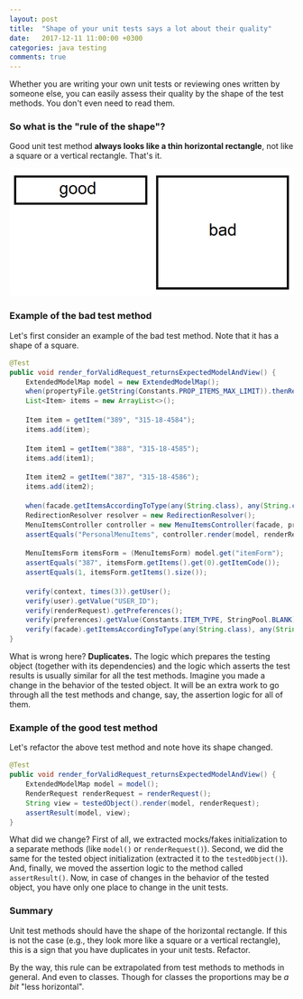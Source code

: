 ```yaml
---
layout: post
title:  "Shape of your unit tests says a lot about their quality"
date:   2017-12-11 11:00:00 +0300
categories: java testing
comments: true
---
```


Whether you are writing your own unit tests or reviewing ones written by someone else, you can easily assess their quality by the shape of the test methods. You don't even need to read them.

### So what is the "rule of the shape"?

Good unit test method __always looks like a thin horizontal rectangle__, not like a square or a vertical rectangle. That's it.

<img alt="Good test method vs bad test method" src="/assets/good-test-method-vs-bad-test-method.png">

### Example of the bad test method

Let's first consider an example of the bad test method. Note that it has a shape of a square.

```java
@Test
public void render_forValidRequest_returnsExpectedModelAndView() {
    ExtendedModelMap model = new ExtendedModelMap();
    when(propertyFile.getString(Constants.PROP_ITEMS_MAX_LIMIT)).thenReturn("");
    List<Item> items = new ArrayList<>();

    Item item = getItem("389", "315-18-4584");
    items.add(item);

    Item item1 = getItem("388", "315-18-4585");
    items.add(item1);

    Item item2 = getItem("387", "315-18-4586");
    items.add(item2);

    when(facade.getItemsAccordingToType(any(String.class), any(String.class))).thenReturn(items);
    RedirectionResolver resolver = new RedirectionResolver();
    MenuItemsController controller = new MenuItemsController(facade, propertyFile, service, resolver);
    assertEquals("PersonalMenuItems", controller.render(model, renderRequest));

    MenuItemsForm itemsForm = (MenuItemsForm) model.get("itemForm");
    assertEquals("387", itemsForm.getItems().get(0).getItemCode());
    assertEquals(1, itemsForm.getItems().size());

    verify(context, times(3)).getUser();
    verify(user).getValue("USER_ID");
    verify(renderRequest).getPreferences();
    verify(preferences).getValue(Constants.ITEM_TYPE, StringPool.BLANK);
    verify(facade).getItemsAccordingToType(any(String.class), any(String.class));
}
```

What is wrong here? __Duplicates.__ The logic which prepares the testing object (together with its dependencies) and the logic which asserts the test results is usually similar for all the test methods. Imagine you made a change in the behavior of the tested object. It will be an extra work to go through all the test methods and change, say, the assertion logic for all of them.

### Example of the good test method

Let's refactor the above test method and note hove its shape changed.

```java
@Test
public void render_forValidRequest_returnsExpectedModelAndView() {
    ExtendedModelMap model = model();
    RenderRequest renderRequest = renderRequest();
    String view = testedObject().render(model, renderRequest);
    assertResult(model, view);
}
```

What did we change? First of all, we extracted mocks/fakes initialization to a separate methods (like `model()` or `renderRequest()`). Second, we did the same for the tested object initialization (extracted it to the `testedObject()`). And, finally, we moved the assertion logic to the method called `assertResult()`. Now, in case of changes in the behavior of the tested object, you have only one place to change in the unit tests.

### Summary

Unit test methods should have the shape of the horizontal rectangle. If this is not the case (e.g., they look more like a square or a vertical rectangle), this is a sign that you have duplicates in your unit tests. Refactor.

By the way, this rule can be extrapolated from test methods to methods in general. And even to classes. Though for classes the proportions may be _a bit_ "less horizontal".